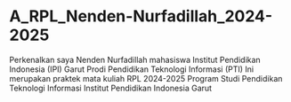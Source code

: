 # A_RPL_Nenden-Nurfadillah_2024-2025
Perkenalkan saya Nenden Nurfadillah mahasiswa Institut Pendidikan Indonesia (IPI) Garut Prodi Pendidikan Teknologi Informasi (PTI) Ini merupakan praktek mata kuliah RPL 2024-2025 Program Studi Pendidikan Teknologi Informasi Institut Pendidikan Indonesia Garut
